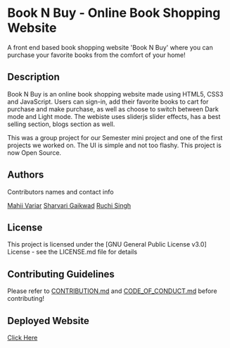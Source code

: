 # Book N Buy - Online Book Shopping Website

A front end based book shopping website 'Book N Buy' where you can purchase your favorite books from the comfort of your home!

## Description

Book N Buy is an online book shopping website made using HTML5, CSS3 and JavaScript. Users can sign-in, add their favorite books to cart for purchase and make purchase, as well as choose to switch between Dark mode and Light mode. The webiste uses sliderjs slider effects, has a best selling section, blogs section as well.

This was a group project for our Semester mini project and one of the first projects we worked on. The UI is simple and not too flashy. This project is now Open Source.

## Authors

Contributors names and contact info

[Mahii Variar](https://github.com/mahiiverse1)
[Sharvari Gaikwad](https://github.com/Sharvari1592)
[Ruchi Singh](https://github.com/Ruchi06Singh)

## License

This project is licensed under the [GNU General Public License v3.0] License - see the LICENSE.md file for details

## Contributing Guidelines

Please refer to [CONTRIBUTION.md](https://github.com/mahiiverse1/booknbuy-website/blob/master/CONTRIBUTING.md) and [CODE_OF_CONDUCT.md]() before contributing!

## Deployed Website

[Click Here](https://booknbuy.000webhostapp.com/)
